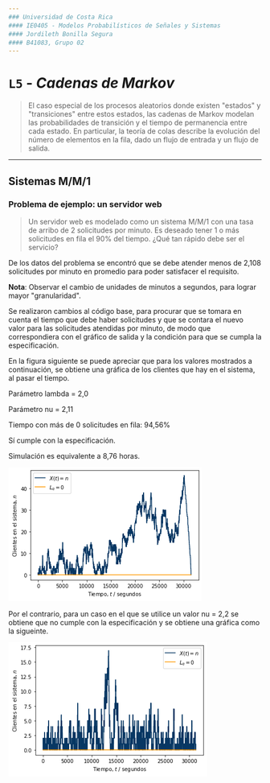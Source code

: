 ```yaml
---
### Universidad de Costa Rica
#### IE0405 - Modelos Probabilísticos de Señales y Sistemas
#### Jordileth Bonilla Segura 
#### B41083, Grupo 02
---
```


# `L5` - *Cadenas de Markov*

> El caso especial de los procesos aleatorios donde existen "estados" y "transiciones" entre estos estados, las cadenas de Markov modelan las probabilidades 
de transición y el tiempo de permanencia entre cada estado. En particular, la teoría de colas describe la evolución del número de elementos en la fila, dado un 
flujo de entrada y un flujo de salida.

---

## Sistemas M/M/1

### Problema de ejemplo: un servidor web

> Un servidor web es modelado como un sistema M/M/1 con una tasa de arribo de 2 solicitudes por minuto. Es deseado tener 1 o más solicitudes en fila el 90% del tiempo. 
¿Qué tan rápido debe ser el servicio?  


De los datos del problema se encontró que se debe atender menos de 2,108 solicitudes por minuto en promedio para poder satisfacer el requisito.

**Nota**: Observar el cambio de unidades de minutos a segundos, para lograr mayor "granularidad". 

Se realizaron cambios al código base, para procurar que se tomara en cuenta el tiempo que debe haber solicitudes y que se contara el nuevo valor para las solicitudes atendidas por minuto, de modo que correspondiera con el gráfico de salida y la condición para que se cumpla la especificación. 

En la figura siguiente se puede apreciar que para los valores mostrados a continuación, se obtiene una gráfica de los clientes que hay en el sistema, al pasar el tiempo.  

Parámetro lambda = 2,0

Parámetro nu = 2,11

Tiempo con más de 0 solicitudes en fila:
	 94,56%
   
Sí cumple con la especificación.
   
Simulación es equivalente a 8,76 horas.

![Solicitudes](L5cumple.png) 


Por el contrario, para un caso en el que se utilice un valor nu = 2,2 se obtiene que no cumple con la especificación y se obtiene una gráfica como la sigueinte.

![Solicitudes](L5nocumple.png) 

